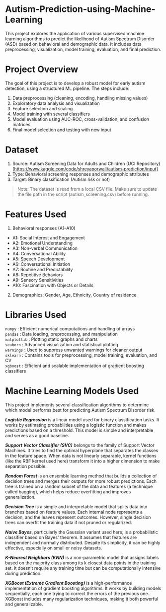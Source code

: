 # Autism-Prediction-using-Machine-Learning
This project explores the application of various supervised machine learning algorithms to predict the likelihood of Autism Spectrum Disorder (ASD) based on behavioral and demographic data. It includes data preprocessing, visualization, model training, evaluation, and final prediction.

# Project Overview
The goal of this project is to develop a robust model for early autism detection, using a structured ML pipeline. The steps include:

1. Data preprocessing (cleaning, encoding, handling missing values)
2. Exploratory data analysis and visualization
3. Feature selection and scaling
4. Model training with several classifiers
5. Model evaluation using AUC-ROC, cross-validation, and confusion matrices
6. Final model selection and testing with new input

# Dataset
1. Source: Autism Screening Data for Adults and Children (UCI Repository) [https://www.kaggle.com/code/shreyaporwall/autism-prediction/input]
2. Type: Behavioral screening responses and demographic attributes
3. Target: Binary classification (Autism risk or not)

> Note: The dataset is read from a local CSV file. Make sure to update the file path in the script (autism_screening.csv) before running.

# Features Used
1. Behavioral responses (A1–A10)
- A1: Social Interest and Engagement
- A2: Emotional Understanding
- A3: Non-verbal Communication
- A4: Conversational Ability
- A5: Speech Development
- A6: Conversational Initiation
- A7: Routine and Predictability
- A8: Repetitive Behaviors
- A9: Sensory Sensitivities
- A10: Fascination with Objects or Details

2. Demographics: Gender, Age, Ethnicity, Country of residence

# Libraries Used         
  `numpy`        : Efficient numerical computations and handling of arrays                 
  `pandas`       : Data loading, preprocessing, and manipulation                           
  `matplotlib`   : Plotting static graphs and charts                                       
  `seaborn`      : Advanced visualization and statistical plotting                         
  `warnings`     : Used to suppress unwanted warnings for cleaner output                   
  `sklearn`      : Contains tools for preprocessing, model training, evaluation, and CV    
  `xgboost`      : Efficient and scalable implementation of gradient boosting classifiers  

# Machine Learning Models Used

This project implements several classification algorithms to determine which model performs best for predicting Autism Spectrum Disorder risk.

***Logistic Regression*** is a linear model used for binary classification tasks. It works by estimating probabilities using a logistic function and makes predictions based on a threshold. This model is simple and interpretable and serves as a good baseline.

***Support Vector Classifier (SVC)*** belongs to the family of Support Vector Machines. It tries to find the optimal hyperplane that separates the classes in the feature space. When data is not linearly separable, kernel functions (like the RBF kernel used here) transform it into a higher dimension to make separation possible.

***Random Forest*** is an ensemble learning method that builds a collection of decision trees and merges their outputs for more robust predictions. Each tree is trained on a random subset of the data and features (a technique called bagging), which helps reduce overfitting and improves generalization.

***Decision Tree*** is a simple and interpretable model that splits data into branches based on feature values. Each internal node represents a decision, and the leaves represent outcomes. However, single decision trees can overfit the training data if not pruned or regularized.

***Naive Bayes***, particularly the Gaussian variant used here, is a probabilistic classifier based on Bayes' theorem. It assumes that features are independent and normally distributed. Despite its simplicity, it can be highly effective, especially on small or noisy datasets.

***K-Nearest Neighbors (KNN)*** is a non-parametric model that assigns labels based on the majority class among its k closest data points in the training set. It doesn’t require any training time but can be computationally intensive during prediction.

***XGBoost (Extreme Gradient Boosting)*** is a high-performance implementation of gradient boosting algorithms. It works by building models sequentially, each one trying to correct the errors of the previous one. XGBoost includes many regularization techniques, making it both powerful and generalizable.



